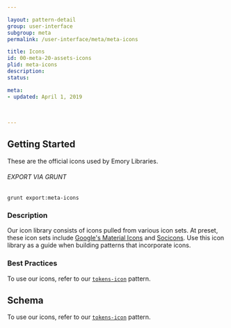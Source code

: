 ```yaml
---

layout: pattern-detail
group: user-interface
subgroup: meta
permalink: /user-interface/meta/meta-icons

title: Icons
id: 00-meta-20-assets-icons
plid: meta-icons
description: 
status: 

meta:
- updated: April 1, 2019
  
  
  
---
```



## Getting Started

These are the official icons used by Emory Libraries.

###### EXPORT VIA GRUNT

```
grunt export:meta-icons
```


### Description

Our icon library consists of icons pulled from various icon sets. At preset, these icon sets include [Google's Material Icons][Material] and [Socicons][Socicons]. Use this icon library as a guide when building patterns that incorporate icons.


### Best Practices

To use our icons, refer to our [`tokens-icon`][tokens-icon] pattern.


## Schema

To use our icons, refer to our [`tokens-icon`][tokens-icon] pattern.


[tokens-icon]: /patterns/10-tokens-10-globals-icon/10-tokens-10-globals-icon.html
[Material]: /https://material.io/tools/icons/?style=outline
[Socicons]: http://www.socicon.com/
